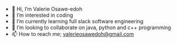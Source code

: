 - 👋 Hi, I’m Valerie Osawe-edoh
- 👀 I’m interested in coding
- 🌱 I’m currently learning full slack software engineering
- 💞️ I’m looking to collaborate on java, python and c++ programming
- 📫 How to reach me; valerieosawedoh@gmail.com

<!---
Goldfishvee/Goldfishvee is a ✨ special ✨ repository because its `README.md` (this file) appears on your GitHub profile.
You can click the Preview link to take a look at your changes.
--->
